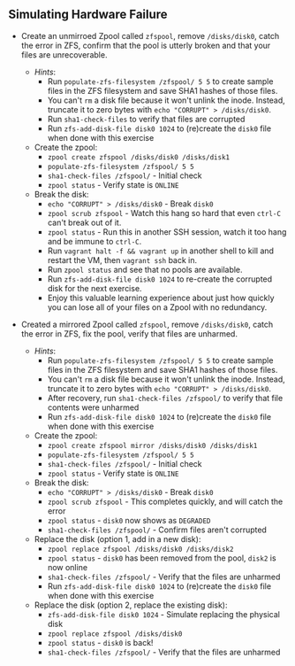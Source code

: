 

## Simulating Hardware Failure


- Create an unmirroed Zpool called `zfspool`, remove `/disks/disk0`, catch the error in ZFS, confirm that the pool is utterly broken and that your files are unrecoverable.
   - _Hints_: 
      - Run `populate-zfs-filesystem /zfspool/ 5 5` to create sample files in the ZFS filesystem and save SHA1 hashes of those files.
      - You can't `rm` a disk file because it won't unlink the inode. Instead, truncate it to zero bytes with `echo "CORRUPT" > /disks/disk0`.
      - Run `sha1-check-files` to verify that files are corrupted
      - Run `zfs-add-disk-file disk0 1024` to (re)create the `disk0` file when done with this exercise
   - Create the zpool:
      - `zpool create zfspool /disks/disk0 /disks/disk1`
      - `populate-zfs-filesystem /zfspool/ 5 5`
      - `sha1-check-files /zfspool/` - Initial check
      - `zpool status` - Verify state is `ONLINE`
   - Break the disk:
      - `echo "CORRUPT" > /disks/disk0` - Break `disk0`
      - `zpool scrub zfspool` - Watch this hang so hard that even `ctrl-C` can't break out of it.
      - `zpool status` - Run this in another SSH session, watch it too hang and be immune to `ctrl-C`.
      - Run `vagrant halt -f && vagrant up` in another shell to kill and restart the VM, then `vagrant ssh` back in.
      - Run `zpool status` and see that no pools are available.
      - Run `zfs-add-disk-file disk0 1024` to re-create the corrupted disk for the next exercise.
      - Enjoy this valuable learning experience about just how quickly you can lose all of your files on a Zpool with no redundancy.


- Created a mirrored Zpool called `zfspool`, remove `/disks/disk0`, catch the error in ZFS, fix the pool, verify that files are unharmed.
   - _Hints_: 
      - Run `populate-zfs-filesystem /zfspool/ 5 5` to create sample files in the ZFS filesystem and save SHA1 hashes of those files.
      - You can't `rm` a disk file because it won't unlink the inode. Instead, truncate it to zero bytes with `echo "CORRUPT" > /disks/disk0`.
      - After recovery, run `sha1-check-files /zfspool/` to verify that file contents were unharmed
      - Run `zfs-add-disk-file disk0 1024` to (re)create the `disk0` file when done with this exercise
   - Create the zpool:
      - `zpool create zfspool mirror /disks/disk0 /disks/disk1`
      - `populate-zfs-filesystem /zfspool/ 5 5`
      - `sha1-check-files /zfspool/` - Initial check
      - `zpool status` - Verify state is `ONLINE`
   - Break the disk:
      - `echo "CORRUPT" > /disks/disk0` - Break `disk0`
      - `zpool scrub zfspool` - This completes quickly, and will catch the error
      - `zpool status` - `disk0` now shows as `DEGRADED`
      - `sha1-check-files /zfspool/` - Confirm files aren't corrupted
   - Replace the disk (option 1, add in a new disk):
      - `zpool replace zfspool /disks/disk0 /disks/disk2`
      - `zpool status` - `disk0` has been removed from the pool, `disk2` is now online
      - `sha1-check-files /zfspool/` - Verify that the files are unharmed
      - Run `zfs-add-disk-file disk0 1024` to (re)create the `disk0` file when done with this exercise
   - Replace the disk (option 2, replace the existing disk):
      - `zfs-add-disk-file disk0 1024` - Simulate replacing the physical disk
      - `zpool replace zfspool /disks/disk0`
      - `zpool status` - `disk0` is back!
      - `sha1-check-files /zfspool/` - Verify that the files are unharmed

